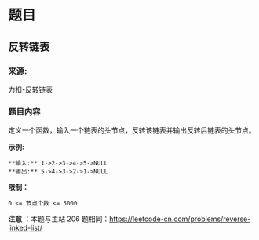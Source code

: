 # 题目

## 反转链表

### 来源:

[力扣-反转链表](https://leetcode-cn.com/problems/fan-zhuan-lian-biao-lcof/)

### 题目内容

定义一个函数，输入一个链表的头节点，反转该链表并输出反转后链表的头节点。



**示例:**

    
    
    **输入:** 1->2->3->4->5->NULL
    **输出:** 5->4->3->2->1->NULL



**限制：**

`0 <= 节点个数 <= 5000`



**注意** ：本题与主站 206 题相同：<https://leetcode-cn.com/problems/reverse-linked-list/>

